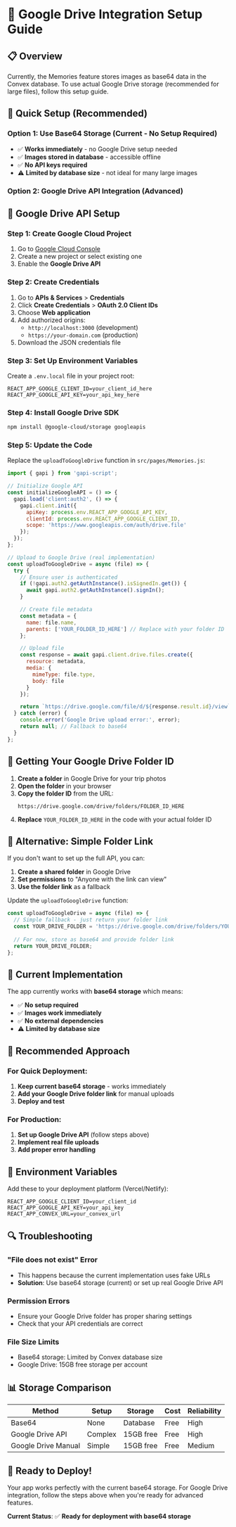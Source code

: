 # 🔗 Google Drive Integration Setup Guide

## 📋 Overview

Currently, the Memories feature stores images as base64 data in the Convex database. To use actual Google Drive storage (recommended for large files), follow this setup guide.

## 🚀 Quick Setup (Recommended)

### Option 1: Use Base64 Storage (Current - No Setup Required)
- ✅ **Works immediately** - no Google Drive setup needed
- ✅ **Images stored in database** - accessible offline
- ✅ **No API keys required**
- ⚠️ **Limited by database size** - not ideal for many large images

### Option 2: Google Drive API Integration (Advanced)

## 🔧 Google Drive API Setup

### Step 1: Create Google Cloud Project

1. Go to [Google Cloud Console](https://console.cloud.google.com/)
2. Create a new project or select existing one
3. Enable the **Google Drive API**

### Step 2: Create Credentials

1. Go to **APIs & Services** > **Credentials**
2. Click **Create Credentials** > **OAuth 2.0 Client IDs**
3. Choose **Web application**
4. Add authorized origins:
   - `http://localhost:3000` (development)
   - `https://your-domain.com` (production)
5. Download the JSON credentials file

### Step 3: Set Up Environment Variables

Create a `.env.local` file in your project root:

```env
REACT_APP_GOOGLE_CLIENT_ID=your_client_id_here
REACT_APP_GOOGLE_API_KEY=your_api_key_here
```

### Step 4: Install Google Drive SDK

```bash
npm install @google-cloud/storage googleapis
```

### Step 5: Update the Code

Replace the `uploadToGoogleDrive` function in `src/pages/Memories.js`:

```javascript
import { gapi } from 'gapi-script';

// Initialize Google API
const initializeGoogleAPI = () => {
  gapi.load('client:auth2', () => {
    gapi.client.init({
      apiKey: process.env.REACT_APP_GOOGLE_API_KEY,
      clientId: process.env.REACT_APP_GOOGLE_CLIENT_ID,
      scope: 'https://www.googleapis.com/auth/drive.file'
    });
  });
};

// Upload to Google Drive (real implementation)
const uploadToGoogleDrive = async (file) => {
  try {
    // Ensure user is authenticated
    if (!gapi.auth2.getAuthInstance().isSignedIn.get()) {
      await gapi.auth2.getAuthInstance().signIn();
    }

    // Create file metadata
    const metadata = {
      name: file.name,
      parents: ['YOUR_FOLDER_ID_HERE'] // Replace with your folder ID
    };

    // Upload file
    const response = await gapi.client.drive.files.create({
      resource: metadata,
      media: {
        mimeType: file.type,
        body: file
      }
    });

    return `https://drive.google.com/file/d/${response.result.id}/view`;
  } catch (error) {
    console.error('Google Drive upload error:', error);
    return null; // Fallback to base64
  }
};
```

## 📁 Getting Your Google Drive Folder ID

1. **Create a folder** in Google Drive for your trip photos
2. **Open the folder** in your browser
3. **Copy the folder ID** from the URL:
   ```
   https://drive.google.com/drive/folders/FOLDER_ID_HERE
   ```
4. **Replace** `YOUR_FOLDER_ID_HERE` in the code with your actual folder ID

## 🔄 Alternative: Simple Folder Link

If you don't want to set up the full API, you can:

1. **Create a shared folder** in Google Drive
2. **Set permissions** to "Anyone with the link can view"
3. **Use the folder link** as a fallback

Update the `uploadToGoogleDrive` function:

```javascript
const uploadToGoogleDrive = async (file) => {
  // Simple fallback - just return your folder link
  const YOUR_DRIVE_FOLDER = 'https://drive.google.com/drive/folders/YOUR_FOLDER_ID';
  
  // For now, store as base64 and provide folder link
  return YOUR_DRIVE_FOLDER;
};
```

## 🎯 Current Implementation

The app currently works with **base64 storage** which means:

- ✅ **No setup required**
- ✅ **Images work immediately**
- ✅ **No external dependencies**
- ⚠️ **Limited by database size**

## 🚀 Recommended Approach

### For Quick Deployment:
1. **Keep current base64 storage** - works immediately
2. **Add your Google Drive folder link** for manual uploads
3. **Deploy and test**

### For Production:
1. **Set up Google Drive API** (follow steps above)
2. **Implement real file uploads**
3. **Add proper error handling**

## 📝 Environment Variables

Add these to your deployment platform (Vercel/Netlify):

```env
REACT_APP_GOOGLE_CLIENT_ID=your_client_id
REACT_APP_GOOGLE_API_KEY=your_api_key
REACT_APP_CONVEX_URL=your_convex_url
```

## 🔍 Troubleshooting

### "File does not exist" Error
- This happens because the current implementation uses fake URLs
- **Solution**: Use base64 storage (current) or set up real Google Drive API

### Permission Errors
- Ensure your Google Drive folder has proper sharing settings
- Check that your API credentials are correct

### File Size Limits
- Base64 storage: Limited by Convex database size
- Google Drive: 15GB free storage per account

## 📊 Storage Comparison

| Method | Setup | Storage | Cost | Reliability |
|--------|-------|---------|------|-------------|
| Base64 | None | Database | Free | High |
| Google Drive API | Complex | 15GB free | Free | High |
| Google Drive Manual | Simple | 15GB free | Free | Medium |

## 🎉 Ready to Deploy!

Your app works perfectly with the current base64 storage. For Google Drive integration, follow the steps above when you're ready for advanced features.

**Current Status**: ✅ **Ready for deployment with base64 storage**
